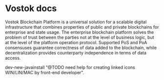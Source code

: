 # Vostok docs

Vostok Blockchain Platform is a universal solution for a scalable digital infrastructure that combines properties of public and private blockchains for enterprise and state usage. The enterprise blockchain platform solves the problem of trust between the parties not at the level of business logic, but at the level of the platform operation protocol. Supported PoS and PoA consensuses guarantee correctness of data added to the blockchain, while decentralization provides counterparty independence in terms of data access.

 dev-new-javainstall "@TODO need help for creating linked icons WIN/LIN/MAC by front-end developer".